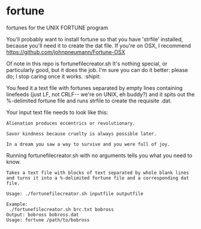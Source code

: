 # fortune
fortunes for the UNIX FORTUNE program

You'll probably want to install fortune so that you have 'strfile' installed, because you'll need it to create the dat file.
If you're on OSX, I recommend https://github.com/johnpneumann/Fortune-OSX

Of note in this repo is fortunefilecreator.sh
It's nothing special, or particularly good, but it does the job. I'm sure you can do it better: please do; I stop caring once it works. :shipit:

 You feed it a text file with fortunes separated by empty lines containing linefeeds (just LF, not CRLF-- we're on UNIX, eh buddy?) and it spits out the %-delimited fortune file and runs strfile to create the requisite .dat.

Your input text file needs to look like this:

```
Alienation produces eccentrics or revolutionary.

Savor kindness because cruelty is always possible later.

In a dream you saw a way to survive and you were full of joy.
```

Running fortunefilecreator.sh with no arguments tells you what you need to know.

```
Takes a text file with blocks of text separated by whole blank lines and turns it into a %-delimited fortune file and a corresponding dat file.

Usage: ./fortunefilecreator.sh inputfile outputfile

Example:
 ./fortunefilecreator.sh brc.txt bobross
Output: bobross bobross.dat
Usage: fortune /path/to/bobross
```
